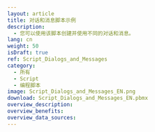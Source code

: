 ```yaml
---
layout: article
title: 对话和消息脚本示例
description: 
  - 您可以使用该脚本创建并使用不同的对话和消息。
lang: cn
weight: 50
isDraft: true
ref: Script_Dialogs_and_Messages
category:
  - 所有
  - Script
  - 编程脚本
image: Script_Dialogs_and_Messages_EN.png
download: Script_Dialogs_and_Messages_EN.pbmx
overview_description:
overview_benefits:
overview_data_sources:
---
```

